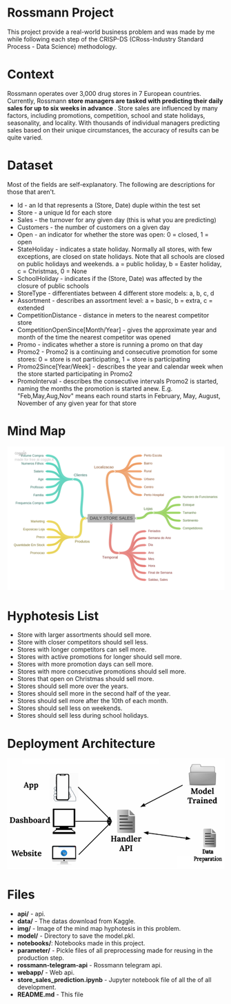 # Rossmann Project
This project provide a real-world business problem and was made by me while following each step of the CRISP-DS (CRoss-Industry Standard Process - Data Science) methodology.

# Context

Rossmann operates over 3,000 drug stores in 7 European countries. Currently, Rossmann <b>store managers are tasked with predicting their daily sales for up to six weeks in advance </b>. Store sales are influenced by many factors, including promotions, competition, school and state holidays, seasonality, and locality. With thousands of individual managers predicting sales based on their unique circumstances, the accuracy of results can be quite varied.

# Dataset

Most of the fields are self-explanatory. The following are descriptions for those that aren't.

* Id - an Id that represents a (Store, Date) duple within the test set
* Store - a unique Id for each store
* Sales - the turnover for any given day (this is what you are predicting)
* Customers - the number of customers on a given day
* Open - an indicator for whether the store was open: 0 = closed, 1 = open
* StateHoliday - indicates a state holiday. Normally all stores, with few exceptions, are closed on state holidays. Note that all schools are closed on public holidays and weekends. a = public holiday, b = Easter holiday, c = Christmas, 0 = None
* SchoolHoliday - indicates if the (Store, Date) was affected by the closure of public schools
* StoreType - differentiates between 4 different store models: a, b, c, d
* Assortment - describes an assortment level: a = basic, b = extra, c = extended
* CompetitionDistance - distance in meters to the nearest competitor store
* CompetitionOpenSince[Month/Year] - gives the approximate year and month of the time the nearest competitor was opened
* Promo - indicates whether a store is running a promo on that day
* Promo2 - Promo2 is a continuing and consecutive promotion for some stores: 0 = store is not participating, 1 = store is participating
* Promo2Since[Year/Week] - describes the year and calendar week when the store started participating in Promo2
* PromoInterval - describes the consecutive intervals Promo2 is started, naming the months the promotion is started anew. E.g. "Feb,May,Aug,Nov" means each round starts in February, May, August, November of any given year for that store


# Mind Map

![Screenshot](img/MindMapHypothesis.png)

# Hyphotesis List

* Store with larger assortments should sell more.
* Store with closer competitors should sell less.
* Stores with longer competitors can sell more.
* Stores with active promotions for longer should sell more.
* Stores with more promotion days can sell more.
* Stores with more consecutive promotions should sell more.
* Stores that open on Christmas should sell more.
* Stores should sell more over the years.
* Stores should sell more in the second half of the year.
* Stores should sell more after the 10th of each month.
* Stores should sell less on weekends.
* Stores should sell less during school holidays.

# Deployment Architecture

![Screenshot](img/deploy.png)

# Files
* **api/** - api.
* **data/** - The datas download from Kaggle.
* **img/** - Image of the mind map hyphotesis in this problem.
* **model/** - Directory to save the model.pkl.
* **notebooks/**: Notebooks made in this project.
* **parameter/** - Pickle files of all preprocessing made for reusing in the production step.
* **rossmann-telegram-api** - Rossmann telegram api.
* **webapp/** - Web api.
* **store_sales_prediction.ipynb** - Jupyter notebook file of all the of all development.
* **README.md** - This file



